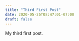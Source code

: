 ```yaml
---
title: "Third First Post"
date: 2020-05-26T08:47:01-07:00
draft: false
---
```

My third first post. 
